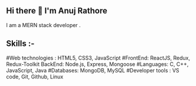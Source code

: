 ## Hi there 👋 I'm Anuj Rathore

I am a MERN stack developer . 

## Skills :- 
#Web technologies : HTML5, CSS3, JavaScript 
#FrontEnd: ReactJS, Redux, Redux-Toolkit
BackEnd: Node.js, Express, Mongoose
#Languages: C, C++, JavaScript, Java
#Databases: MongoDB, MySQL
#Developer tools : VS code, Git, Github, Linux 
